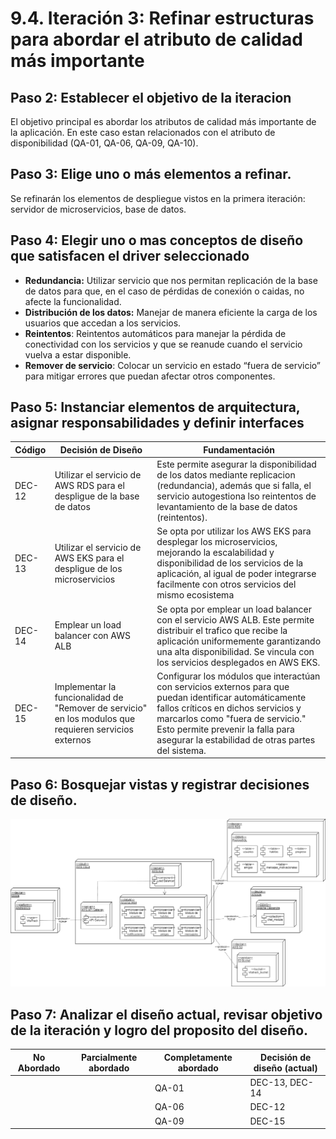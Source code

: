 # 9.4. Iteración 3: Refinar estructuras para abordar el atributo de calidad más importante

## Paso 2: Establecer el objetivo de la iteracion
El objetivo principal es abordar los atributos de calidad más importante de la aplicación. En este caso estan relacionados con el atributo de disponibilidad (QA-01, QA-06, QA-09, QA-10).

## Paso 3: Elige uno o más elementos a refinar.
Se refinarán los elementos de despliegue vistos en la primera iteración: servidor de microservicios, base de datos.

## Paso 4: Elegir uno o mas conceptos de diseño que satisfacen el driver seleccionado
- **Redundancia:** Utilizar servicio que nos permitan replicación de la base de datos para que, en el caso de pérdidas de conexión o caidas, no afecte la funcionalidad.
- **Distribución de los datos:** Manejar de manera eficiente la carga de los usuarios que accedan a los servicios.
- **Reintentos**: Reintentos automáticos para manejar la pérdida de conectividad con los servicios y que se reanude cuando el servicio vuelva a estar disponible.
- **Remover de servicio**: Colocar un servicio en estado “fuera de servicio” para
mitigar errores que puedan afectar otros componentes.

## Paso 5: Instanciar elementos de arquitectura, asignar responsabilidades y definir interfaces
| **Código** | **Decisión de Diseño** | **Fundamentación** |
|------------|------------------------|--------------------|
| DEC-12     | Utilizar el servicio de AWS RDS para el despligue de la base de datos | Este permite asegurar la disponibilidad de los datos mediante replicacion (redundancia), además que si falla, el servicio autogestiona lso reintentos de levantamiento de la base de datos (reintentos). |
| DEC-13     | Utilizar el servicio de AWS EKS para el despligue de los microservicios | Se opta por utilizar los AWS EKS para desplegar los microservicios, mejorando la escalabilidad y disponibilidad de los servicios de la aplicación, al igual de poder integrarse facilmente con otros servicios del mismo ecosistema |
| DEC-14     | Emplear un load balancer con AWS ALB | Se opta por emplear un load balancer con el servicio AWS ALB. Este permite distribuir el trafico que recibe la aplicación uniformemente garantizando una alta disponibilidad. Se vincula con los servicios desplegados en AWS EKS. |
| DEC-15     | Implementar la funcionalidad de "Remover de servicio" en los modulos que requieren servicios externos | Configurar los módulos que interactúan con servicios externos para que puedan identificar automáticamente fallos críticos en dichos servicios y marcarlos como "fuera de servicio." Esto permite prevenir la falla para asegurar la estabilidad de otras partes del sistema. |

## Paso 6: Bosquejar vistas y registrar decisiones de diseño.
![Despliegue2](../../5/5.4/UML-Despliegue2.png)

## Paso 7: Analizar el diseño actual, revisar objetivo de la iteración y logro del proposito del diseño.
| **No Abordado** | **Parcialmente abordado** | **Completamente abordado** | **Decisión de diseño (actual)** |
|-----------------|---------------------------|----------------------------|---------------------------------|
|                 |                           | QA-01                      | DEC-13, DEC-14                  |
|                 |                           | QA-06                      | DEC-12                          |
|                 |                           | QA-09                      | DEC-15                          |
